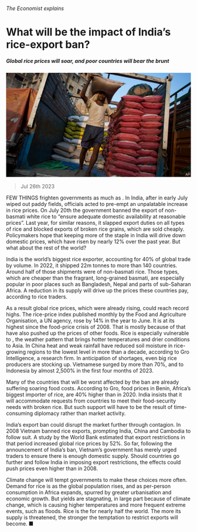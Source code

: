 ###### The Economist explains

# What will be the impact of India’s rice-export ban? 

##### Global rice prices will soar, and poor countries will bear the brunt 

![image](images/20230729_BLP506.jpg) 

> Jul 26th 2023 

FEW THINGS frighten governments as much as . In India, after  in early July wiped out paddy fields, officials acted to pre-empt an unpalatable increase in rice prices. On July 20th the government banned the export of non-basmati white rice to “ensure adequate domestic availability at reasonable prices”. Last year, for similar reasons, it slapped export duties on all types of rice and blocked exports of broken rice grains, which are sold cheaply. Policymakers hope that keeping more of the staple in India will drive down domestic prices, which have risen by nearly 12% over the past year. But what about the rest of the world? 

India is the world’s biggest rice exporter, accounting for 40% of global trade by volume. In 2022, it shipped 22m tonnes to more than 140 countries. Around half of those shipments were of non-basmati rice. Those types, which are cheaper than the fragrant, long-grained basmati, are especially popular in poor places such as Bangladesh, Nepal and parts of sub-Saharan Africa. A reduction in its supply will drive up the prices these countries pay, according to rice traders.

As a result global rice prices, which were already rising, could reach record highs. The rice-price index published monthly by the Food and Agriculture Organisation, a UN agency, rose by 14% in the year to June. It is at its highest since the food-price crisis of 2008. That is mostly because of  that have also pushed up the prices of other foods. Rice is especially vulnerable to , the weather pattern that brings hotter temperatures and drier conditions to Asia. In China heat and weak rainfall have reduced soil moisture in rice-growing regions to the lowest level in more than a decade, according to Gro Intelligence, a research firm. In anticipation of shortages, even big rice producers are stocking up. Vietnamese  surged by more than 70%, and to Indonesia by almost 2,500% in the first four months of 2023. 

Many of the countries that will be worst affected by the ban are already suffering soaring food costs. According to Gro, food prices in Benin, Africa’s biggest importer of rice, are 40% higher than in 2020. India insists that it will accommodate requests from countries to meet their food-security needs with broken rice. But such support will have to be the result of time-consuming diplomacy rather than market activity. 

India’s export ban could disrupt the market further through contagion. In 2008 Vietnam banned rice exports, prompting India, China and Cambodia to follow suit. A study by the World Bank estimated that export restrictions in that period increased global rice prices by 52%. So far, following the announcement of India’s ban, Vietnam’s government has merely urged traders to ensure there is enough domestic supply. Should countries go further and follow India in imposing export restrictions, the effects could push prices even higher than in 2008. 

Climate change will tempt governments to make these choices more often. Demand for rice is  as the global population rises, and as per-person consumption in Africa expands, spurred by greater urbanisation and economic growth. But yields are stagnating, in large part because of climate change, which is causing higher temperatures and more frequent extreme events, such as floods. Rice is the  for nearly half the world. The more its supply is threatened, the stronger the temptation to restrict exports will become. ■

